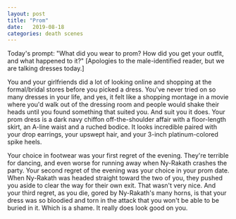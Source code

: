 ```yaml
---
layout: post
title: "Prom"
date:   2019-08-18
categories: death scenes
---
```

Today's prompt: "What did you wear to prom? How did you get your outfit, and what happened to it?" [Apologies to the male-identified reader, but we are talking dresses today.]

You and your girlfriends did a lot of looking online and shopping at the formal/bridal stores before you picked a dress. You've never tried on so many dresses in your life, and yes, it felt like a shopping montage in a movie where you'd walk out of the dressing room and people would shake their heads until you found something that suited you. And suit you it does. Your prom dress is a dark navy chiffon off-the-shoulder affair with a floor-length skirt, an A-line waist and a ruched bodice. It looks incredible paired with your drop earrings, your upswept hair, and your 3-inch platinum-colored spike heels. 

Your choice in footwear was your first regret of the evening. They're terrible for dancing, and even worse for running away when Ny-Rakath crashes the party. Your second regret of the evening was your choice in your prom date. When Ny-Rakath was headed straight toward the two of you, they pushed you aside to clear the way for their own exit. That wasn't very nice. And your third regret, as you die, gored by Ny-Rakath's many horns, is that your dress was so bloodied and torn in the attack that you won't be able to be buried in it. Which is a shame. It really does look good on you.
